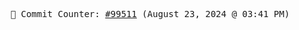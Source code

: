 <p align="center">
    <samp>
        📮 Commit Counter: <a href="https://github.com/Javascript-void0/Javascript-void0/commits/main">#99511</a> (August 23, 2024 @ 03:41 PM)
    </samp>
</p>